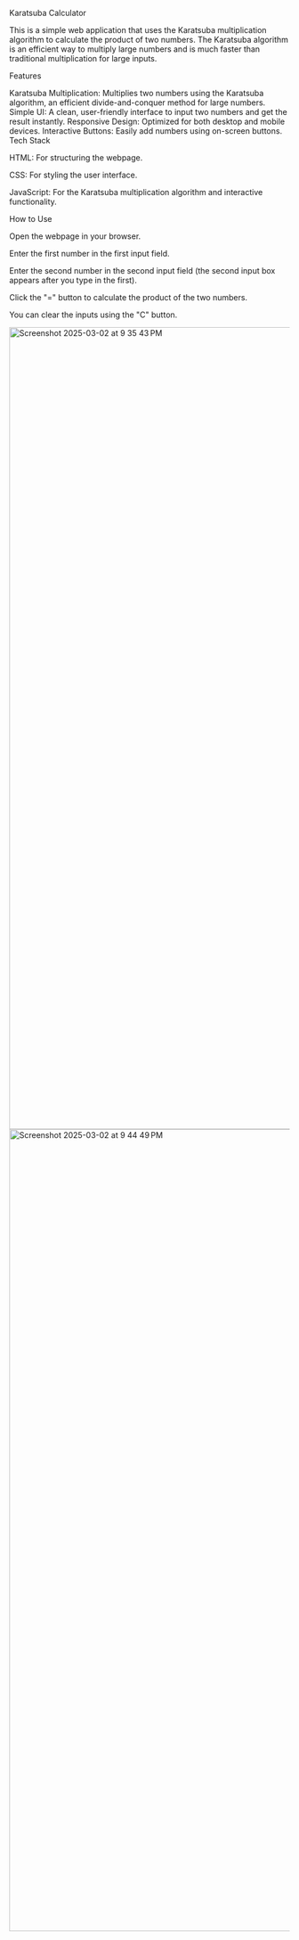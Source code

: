Karatsuba Calculator

This is a simple web application that uses the Karatsuba multiplication algorithm to calculate the product of two numbers. The Karatsuba algorithm is an efficient way to multiply large numbers and is much faster than traditional multiplication for large inputs.

Features

Karatsuba Multiplication: Multiplies two numbers using the Karatsuba algorithm, an efficient divide-and-conquer method for large numbers.
Simple UI: A clean, user-friendly interface to input two numbers and get the result instantly.
Responsive Design: Optimized for both desktop and mobile devices.
Interactive Buttons: Easily add numbers using on-screen buttons.
Tech Stack

HTML: For structuring the webpage.

CSS: For styling the user interface.

JavaScript: For the Karatsuba multiplication algorithm and interactive functionality.

How to Use

Open the webpage in your browser.

Enter the first number in the first input field.

Enter the second number in the second input field (the second input box appears after you type in the first).

Click the "=" button to calculate the product of the two numbers.

You can clear the inputs using the "C" button.



<img width="1440" alt="Screenshot 2025-03-02 at 9 35 43 PM" src="https://github.com/user-attachments/assets/c9e0ae54-2878-48a0-8c2d-69d1acb04e01" />

<img width="1440" alt="Screenshot 2025-03-02 at 9 44 49 PM" src="https://github.com/user-attachments/assets/0311cc73-517a-4830-82f3-ea1c26f1bf2f" />

